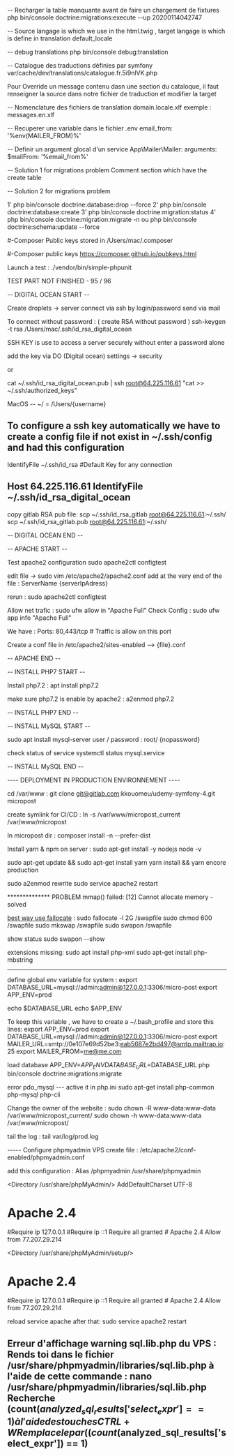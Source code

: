 -- Recharger la table manquante avant de faire un chargement de fixtures
php bin/console doctrine:migrations:execute --up 20200114042747


-- Source langage is which we use in the html.twig , target langage is which is define in translation default_locale

-- debug translations
php bin/console debug:translation


-- Catalogue des traductions définies par symfony
var/cache/dev/translations/catalogue.fr.5i9nlVK.php

Pour Override un message contenu dasn une section du cataloque, il faut renseigner la source dans notre fichier de traduction et modifier la target

-- Nomenclature des fichiers de translation
domain.locale.xlf 
exemple : messages.en.xlf


-- Recuperer une variable dans le fichier .env
 email_from: '%env(MAILER_FROM)%'


-- Definir un argument glocal d'un service
App\Mailer\Mailer:
        arguments:
            $mailFrom: '%email_from%'



-- Solution 1 for migrations problem
   Comment section which have the create table


-- Solution 2 for migrations problem

1' php bin/console doctrine:database:drop --force
2' php bin/console doctrine:database:create
3' php bin/console doctrine:migration:status
4' php bin/console doctrine:migration:migrate -n       ou       php bin/console doctrine:schema:update --force


#-Composer
Public keys stored in /Users/mac/.composer

#-Composer public keys
https://composer.github.io/pubkeys.html


Launch a test :
./vendor/bin/simple-phpunit


TEST PART NOT FINISHED - 95 / 96




-- DIGITAL OCEAN START --

Create droplets -> server
connect via ssh by login/password send via mail

To connect without password : ( create RSA without password )
ssh-keygen -t rsa
/Users/mac/.ssh/id_rsa_digital_ocean

SSH KEY is use to access a server securely without enter a password alone

add the key via DO (Digital ocean)
settings -> security

or

cat ~/.ssh/id_rsa_digital_ocean.pub | ssh root@64.225.116.61 "cat >> ~/.ssh/authorized_keys"

MacOS --
~/ = /Users/{username}


To configure a ssh key automatically  we have to create a config file if not exist in ~/.ssh/config
and had this configuration
------------
IdentifyFile ~/.ssh/id_rsa   #Default Key for any connection

Host 64.225.116.61
  IdentifyFile ~/.ssh/id_rsa_digital_ocean
------------


copy gitlab RSA pub file:
scp ~/.ssh/id_rsa_gitlab root@64.225.116.61:~/.ssh/
scp ~/.ssh/id_rsa_gitlab.pub root@64.225.116.61:~/.ssh/

-- DIGITAL OCEAN END --




-- APACHE START --

Test apache2 configuration
sudo apache2ctl  configtest

edit file -> sudo vim /etc/apache2/apache2.conf
add at the very end of the file : ServerName {serverIpAdress}

rerun : sudo apache2ctl  configtest

Allow net trafic : sudo ufw allow in "Apache Full"
Check Config :  sudo ufw app info "Apache Full"

We have :
Ports:
  80,443/tcp    # Traffic is allow on this port


Create a conf file in /etc/apache2/sites-enabled  --> {file}.conf

-- APACHE END --


-- INSTALL PHP7 START --

Install php7.2 :
apt install php7.2

make sure php7.2 is enable by apache2 :
a2enmod php7.2

-- INSTALL PHP7 END --


-- INSTALL MySQL START --

sudo apt install mysql-server
user / password : root/ {nopassword}

check status of service
systemctl status mysql.service

-- INSTALL MySQL END --


---- DEPLOYMENT IN PRODUCTION ENVIRONNEMENT ----

cd /var/www :
git clone git@gitlab.com:kkouomeu/udemy-symfony-4.git micropost

create symlink for CI/CD :
ln -s /var/www/micropost_current /var/www/micropost

In micropost dir :
composer install -n --prefer-dist

Install yarn & npm on server :
sudo apt-get install -y nodejs
node -v

sudo apt-get update && sudo apt-get install yarn
yarn install && yarn encore production

sudo a2enmod rewrite
sudo service apache2 restart


************** PROBLEM mmap() failed: [12] Cannot allocate memory - solved

[best way use fallocate](https://github.com/geerlingguy/drupal-vm/issues/547#issuecomment-426530245)
 :
sudo fallocate -l 2G /swapfile
sudo chmod 600 /swapfile
sudo mkswap /swapfile
sudo swapon /swapfile

show status  sudo swapon --show



extensions missing:
sudo apt install php-xml
sudo apt-get install php-mbstring


*******

define global env variable for system :
export DATABASE_URL=mysql://admin:admin@127.0.0.1:3306/micro-post
export APP_ENV=prod

echo $DATABASE_URL
echo $APP_ENV


To keep this variable , we have to create a ~/.bash_profile and store this lines:
export APP_ENV=prod
export DATABASE_URL=mysql://admin:admin@127.0.0.1:3306/micro-post
export MAILER_URL=smtp://0e107e69d52be3:eab5687e2bd497@smtp.mailtrap.io:25
export MAILER_FROM=me@me.com

load database
APP_ENV=$APP_ENV DATABASE_URL=$DATABASE_URL php bin/console doctrine:migrations:migrate


error pdo_mysql ---
active it in php.ini
sudo apt-get install php-common php-mysql php-cli


Change the owner of the website :
sudo chown -R www-data:www-data /var/www/micropost_current/
sudo chown -h www-data:www-data /var/www/micropost/


tail the log :
tail var/log/prod.log



----- Configure phpmyadmin VPS
create file :
/etc/apache2/conf-enabled/phpmyadmin.conf

add this configuration :
Alias /phpmyadmin /usr/share/phpmyadmin

<Directory /usr/share/phpMyAdmin/>
 AddDefaultCharset UTF-8
 <IfModule mod_authz_core.c>
 # Apache 2.4
 <RequireAny>
 #Require ip 127.0.0.1
 #Require ip ::1
  Require all granted
 </RequireAny>
 </IfModule>
 <IfModule !mod_authz_core.c>
 # Apache 2.4
  Allow from 77.207.29.214
 </IfModule>
</Directory>

<Directory /usr/share/phpMyAdmin/setup/>
 <IfModule mod_authz_core.c>
  # Apache 2.4
  <RequireAny>
   #Require ip 127.0.0.1
   #Require ip ::1
   Require all granted
  </RequireAny>
 </IfModule>
 <IfModule !mod_authz_core.c>
 # Apache 2.4
   Allow from 77.207.29.214
 </IfModule>
</Directory>

reload service apache after that:
sudo service apache2 restart



Erreur d'affichage warning sql.lib.php du VPS :
Rends toi dans le fichier /usr/share/phpmyadmin/libraries/sql.lib.php à l'aide de cette commande : nano /usr/share/phpmyadmin/libraries/sql.lib.php
Recherche (count($analyzed_sql_results['select_expr'] == 1) à l'aide des touches CTRL + W
Remplace le par ((count($analyzed_sql_results['select_expr']) == 1)
-------